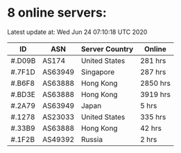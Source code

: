 # 8 online servers:

Latest update at: Wed Jun 24 07:10:18 UTC 2020

| ID | ASN | Server Country | Online |
| -- | --- | -------------- | ------ |
| #.D09B | AS174 | United States | 281 hrs |
| #.7F1D | AS63949 | Singapore | 287 hrs |
| #.B6F8 | AS63888 | Hong Kong | 2850 hrs |
| #.BD3E | AS63888 | Hong Kong | 3919 hrs |
| #.2A79 | AS63949 | Japan | 5 hrs |
| #.1278 | AS23033 | United States | 335 hrs |
| #.33B9 | AS63888 | Hong Kong | 42 hrs |
| #.1F2B | AS49392 | Russia | 2 hrs |

